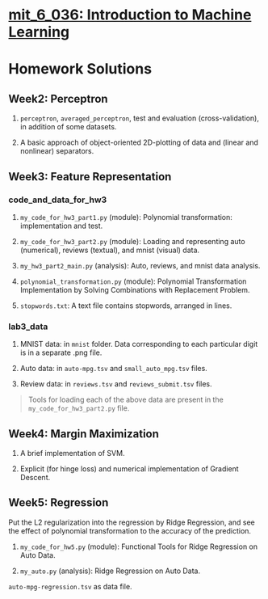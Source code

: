 # [mit_6_036: Introduction to Machine Learning](https://www.google.com/url?sa=t&rct=j&q=&esrc=s&source=web&cd=&cad=rja&uact=8&ved=2ahUKEwir4-qIrcf9AhUGH-wKHXM1DBAQFnoECBkQAQ&url=https%3A%2F%2Fopenlearninglibrary.mit.edu%2Fcourses%2Fcourse-v1%3AMITx%2B6.036%2B1T2019%2Fabout&usg=AOvVaw0ZduY4SPYjLnBpRvMjwgzt)

# Homework Solutions

## Week2: Perceptron

1. `perceptron`, `averaged_perceptron`, test and evaluation (cross-validation), in addition of some datasets.

2. A basic approach of object-oriented 2D-plotting of data and (linear and nonlinear) separators.


## Week3: Feature Representation

### code_and_data_for_hw3

1. `my_code_for_hw3_part1.py` (module): Polynomial transformation: implementation and test.

2. `my_code_for_hw3_part2.py` (module): Loading and representing auto (numerical), reviews (textual), and mnist (visual) data.

3. `my_hw3_part2_main.py` (analysis): Auto, reviews, and mnist data analysis.

4. `polynomial_transformation.py` (module): Polynomial Transformation Implementation by Solving Combinations with Replacement Problem.

5. `stopwords.txt`: A text file contains stopwords, arranged in lines.

### lab3_data

1. MNIST data: in `mnist` folder. Data corresponding to each particular digit is in a separate .png file.

2. Auto data: in `auto-mpg.tsv` and `small_auto_mpg.tsv` files.

3. Review data: in `reviews.tsv` and `reviews_submit.tsv` files.

> Tools for loading each of the above data are present in the `my_code_for_hw3_part2.py` file.


## Week4: Margin Maximization

1. A brief implementation of SVM.

2. Explicit (for hinge loss) and numerical implementation of Gradient Descent.


## Week5: Regression

Put the L2 regularization into the regression by Ridge Regression, and see the effect of polynomial transformation to the accuracy of the prediction.

1. `my_code_for_hw5.py` (module): Functional Tools for Ridge Regression on Auto Data.

2. `my_auto.py` (analysis): Ridge Regression on Auto Data.

`auto-mpg-regression.tsv` as data file.
